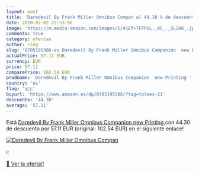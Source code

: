 ```yaml
---
layout: post
title: 'Daredevil By Frank Miller Omnibus Compan al 44.30 % de descuento'
date: 2020-02-02 22:53:06
image: 'https://m.media-amazon.com/images/I/41Ef+TFFPUL._AC_._SL200_.jpg'
comments: true
category: ofertas
author: ring
slug: '0785195386-es Daredevil By Frank Miller Omnibus Companion  new Printing '
actualPrice: 57.11 EUR
currency: EUR
price: 57.11
comparePrice: 102.54 EUR
prodname: 'Daredevil By Frank Miller Omnibus Companion  new Printing '
country: 'es'
flag: '🇪🇸'
buyurl: 'https://www.amazon.es/dp/0785195386/?tag=tolees-21'
descuento: '44.30'
average: '57.11'
---
```


Está [Daredevil By Frank Miller Omnibus Companion  new Printing ](https://www.amazon.es/dp/0785195386/?tag=tolees-21) con 44.30 de descuento por 57.11 EUR (original: 102.54 EUR) en el siguiente enlace!

[![Daredevil By Frank Miller Omnibus Compan](https://m.media-amazon.com/images/I/41Ef+TFFPUL._AC_._SL200_.jpg)](https://www.amazon.es/dp/0785195386/?tag=tolees-21)

ℹ️:


[🛒 Ver la oferta!!](https://www.amazon.es/dp/0785195386/?tag=tolees-21)
